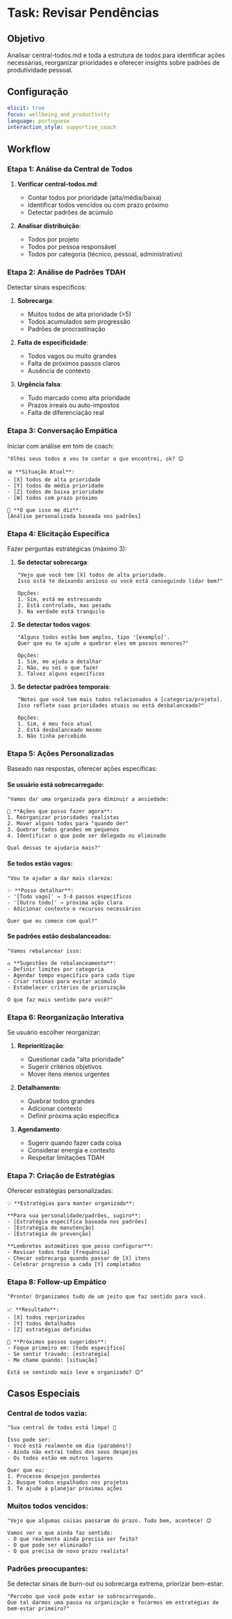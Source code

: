 # Task: Revisar Pendências

## Objetivo
Analisar central-todos.md e toda a estrutura de todos para identificar ações necessárias, reorganizar prioridades e oferecer insights sobre padrões de produtividade pessoal.

## Configuração
```yaml
elicit: true
focus: wellbeing_and_productivity
language: portuguese
interaction_style: supportive_coach
```

## Workflow

### Etapa 1: Análise da Central de Todos

1. **Verificar central-todos.md**:
   - Contar todos por prioridade (alta/média/baixa)
   - Identificar todos vencidos ou com prazo próximo
   - Detectar padrões de acúmulo

2. **Analisar distribuição**:
   - Todos por projeto
   - Todos por pessoa responsável
   - Todos por categoria (técnico, pessoal, administrativo)

### Etapa 2: Análise de Padrões TDAH

Detectar sinais específicos:

1. **Sobrecarga**:
   - Muitos todos de alta prioridade (>5)
   - Todos acumulados sem progressão
   - Padrões de procrastinação

2. **Falta de especificidade**:
   - Todos vagos ou muito grandes
   - Falta de próximos passos claros
   - Ausência de contexto

3. **Urgência falsa**:
   - Tudo marcado como alta prioridade
   - Prazos irreais ou auto-impostos
   - Falta de diferenciação real

### Etapa 3: Conversação Empática

Iniciar com análise em tom de coach:

```
"Olhei seus todos e vou te contar o que encontrei, ok? 😊

📊 **Situação Atual**:
- [X] todos de alta prioridade
- [Y] todos de média prioridade
- [Z] todos de baixa prioridade
- [W] todos com prazo próximo

💭 **O que isso me diz**:
[Análise personalizada baseada nos padrões]
```

### Etapa 4: Elicitação Específica

Fazer perguntas estratégicas (máximo 3):

1. **Se detectar sobrecarga**:
   ```
   "Vejo que você tem [X] todos de alta prioridade.
   Isso está te deixando ansioso ou você está conseguindo lidar bem?"

   Opções:
   1. Sim, está me estressando
   2. Está controlado, mas pesado
   3. Na verdade está tranquilo
   ```

2. **Se detectar todos vagos**:
   ```
   "Alguns todos estão bem amplos, tipo '[exemplo]'.
   Quer que eu te ajude a quebrar eles em passos menores?"

   Opções:
   1. Sim, me ajuda a detalhar
   2. Não, eu sei o que fazer
   3. Talvez alguns específicos
   ```

3. **Se detectar padrões temporais**:
   ```
   "Notei que você tem mais todos relacionados a [categoria/projeto].
   Isso reflete suas prioridades atuais ou está desbalanceado?"

   Opções:
   1. Sim, é meu foco atual
   2. Está desbalanceado mesmo
   3. Não tinha percebido
   ```

### Etapa 5: Ações Personalizadas

Baseado nas respostas, oferecer ações específicas:

#### Se usuário está sobrecarregado:
```
"Vamos dar uma organizada para diminuir a ansiedade:

🎯 **Ações que posso fazer agora**:
1. Reorganizar prioridades realistas
2. Mover alguns todos para "quando der"
3. Quebrar todos grandes em pequenos
4. Identificar o que pode ser delegado ou eliminado

Qual dessas te ajudaria mais?"
```

#### Se todos estão vagos:
```
"Vou te ajudar a dar mais clareza:

✨ **Posso detalhar**:
- '[Todo vago]' → 3-4 passos específicos
- '[Outro todo]' → próxima ação clara
- Adicionar contexto e recursos necessários

Quer que eu comece com qual?"
```

#### Se padrões estão desbalanceados:
```
"Vamos rebalancear isso:

⚖️ **Sugestões de rebalanceamento**:
- Definir limites por categoria
- Agendar tempo específico para cada tipo
- Criar rotinas para evitar acúmulo
- Estabelecer critérios de priorização

O que faz mais sentido para você?"
```

### Etapa 6: Reorganização Interativa

Se usuário escolher reorganizar:

1. **Reprioritização**:
   - Questionar cada "alta prioridade"
   - Sugerir critérios objetivos
   - Mover itens menos urgentes

2. **Detalhamento**:
   - Quebrar todos grandes
   - Adicionar contexto
   - Definir próxima ação específica

3. **Agendamento**:
   - Sugerir quando fazer cada coisa
   - Considerar energia e contexto
   - Respeitar limitações TDAH

### Etapa 7: Criação de Estratégias

Oferecer estratégias personalizadas:

```
💡 **Estratégias para manter organizado**:

**Para sua personalidade/padrões, sugiro**:
- [Estratégia específica baseada nos padrões]
- [Estratégia de manutenção]
- [Estratégia de prevenção]

**Lembretes automáticos que posso configurar**:
- Revisar todos toda [frequência]
- Checar sobrecarga quando passar de [X] itens
- Celebrar progresso a cada [Y] completados
```

### Etapa 8: Follow-up Empático

```
"Pronto! Organizamos tudo de um jeito que faz sentido para você.

📈 **Resultado**:
- [X] todos repriorizados
- [Y] todos detalhados
- [Z] estratégias definidas

🎯 **Próximos passos sugeridos**:
- Foque primeiro em: [todo específico]
- Se sentir travado: [estratégia]
- Me chame quando: [situação]

Está se sentindo mais leve e organizado? 😊"
```

## Casos Especiais

### Central de todos vazia:
```
"Sua central de todos está limpa! 🎉

Isso pode ser:
- Você está realmente em dia (parabéns!)
- Ainda não extraí todos dos seus despejos
- Os todos estão em outros lugares

Quer que eu:
1. Processe despejos pendentes
2. Busque todos espalhados nos projetos
3. Te ajude a planejar próximas ações
```

### Muitos todos vencidos:
```
"Vejo que algumas coisas passaram do prazo. Tudo bem, acontece! 😊

Vamos ver o que ainda faz sentido:
- O que realmente ainda precisa ser feito?
- O que pode ser eliminado?
- O que precisa de novo prazo realista?
```

### Padrões preocupantes:
Se detectar sinais de burn-out ou sobrecarga extrema, priorizar bem-estar:
```
"Percebo que você pode estar se sobrecarregando.
Que tal darmos uma pausa na organização e focarmos em estratégias de bem-estar primeiro?"
```